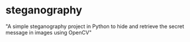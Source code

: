 # steganography
"A simple steganography project in Python to hide and retrieve the secret message in images using OpenCV"
